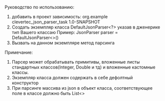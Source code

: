 Руководство по использованию:
1) добавить в проект зависимость:
   <groupId>org.example</groupId>
   <artifactId>clevertec_json_parser_task</artifactId>
   <version>1.0-SNAPSHOT</version>
2) Создать экземпляр класса DefaultJsonParser<?> указав в дженерике тип Вашего классаю Пример:
   JsonParser<Cat> parser = DefaultJsonParser<>()
3) Вызвать на данном экземпляре метод парсинга

Примечание:
1) Парсер может обрабатывать примитивы, вложенные листы стандартных классов(Integer, Double и тд) 
   и вложенные кастомные классы.
2) Экземпляр класса должен содержать в себе дефолтный конструктор
3) При парсинге массива из json в объект класса, соответствующее поле в классе должно быть List<>

